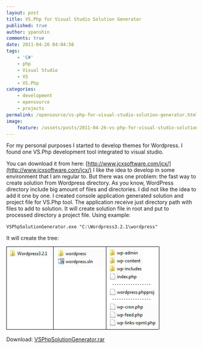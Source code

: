 ```yaml
---
layout: post
title: VS.Php for Visual Studio Solution Generator
published: true
author: ypanshin
comments: true
date: 2011-04-26 04:04:58
tags:
    - 'C#'
    - php
    - Visual Studio
    - VS
    - VS.Php
categories:
    - development
    - opensource
    - projects
permalink: /opensource/vs-php-for-visual-studio-solution-generator.html
image:
    feature: /assets/posts/2011-04-26-vs-php-for-visual-studio-solution-generator/Explorer-150x150.png
---
```

For my personal purposes I started to develop themes for Wordpress. I found one VS.Php development tool integrated to visual studio.
<!--more-->
You can download it from here: [http://www.jcxsoftware.com/jcx/](http://www.jcxsoftware.com/jcx/) I like the idea to develop in some environment that I am regular to. But there was one problem: the fast way to create solution from Wordpress directory. As you know, WordPress directory include big amount of files and directories. I did not like the idea to add it one by one. I created console application generated solution and project file for VS.Php tool. The application receive just directory path with files to add to solution. It will create solution file in root and put to processed directory a project file. Using example:

```
VSPhpSolutionGenerator.exe "C:\Wordpress3.2.1\wordpress"
```

It will create the tree:
  
[![](/assets/posts/2011-04-26-vs-php-for-visual-studio-solution-generator/Explorer.png)](#)
  
Download: [VSPhpSolutionGenerator.rar](assets/posts/2011-04-26-vs-php-for-visual-studio-solution-generator/VSPhpSolutionGenerator.rar)